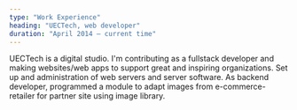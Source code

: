 ```yaml
---
type: "Work Experience"
heading: "UECTech, web developer"
duration: "April 2014 – current time"
---
```

UECTech is a digital studio. I'm contributing as a fullstack developer and making websites/web apps to support great and inspiring organizations. Set up and administration of web servers and server software.
As backend developer, programmed a module to adapt images from e-commerce-retailer for partner site using image library. 
